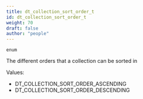 ```yaml
---
title: dt_collection_sort_order_t
id: dt_collection_sort_order_t
weight: 70
draft: false
author: "people"
---
```


`enum`

The different orders that a collection can be sorted in

Values:
* DT_COLLECTION_SORT_ORDER_ASCENDING
* DT_COLLECTION_SORT_ORDER_DESCENDING

